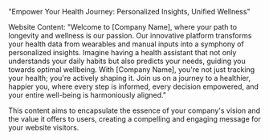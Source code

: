 "Empower Your Health Journey: Personalized Insights, Unified Wellness"

Website Content:
"Welcome to [Company Name], where your path to longevity and wellness is our passion. Our innovative platform transforms your health data from wearables and manual inputs into a symphony of personalized insights. Imagine having a health assistant that not only understands your daily habits but also predicts your needs, guiding you towards optimal wellbeing. With [Company Name], you're not just tracking your health; you're actively shaping it. Join us on a journey to a healthier, happier you, where every step is informed, every decision empowered, and your entire well-being is harmoniously aligned."

This content aims to encapsulate the essence of your company's vision and the value it offers to users, creating a compelling and engaging message for your website visitors.
